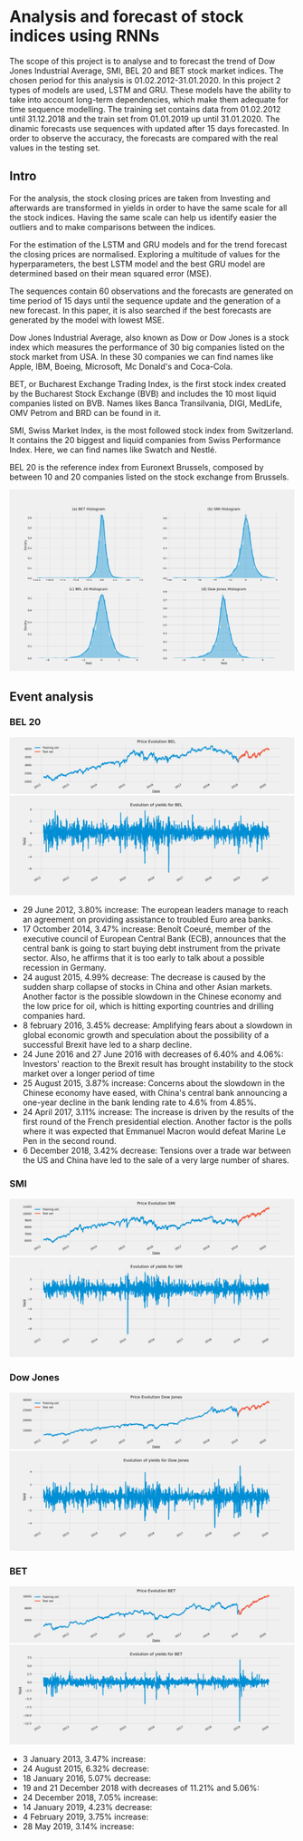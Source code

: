 # Analysis and forecast of stock indices using RNNs

The scope of this project is to analyse and to forecast the trend of Dow Jones Industrial Average, SMI, BEL 20 and BET stock market indices. The chosen period for this analysis is 01.02.2012-31.01.2020. In this project 2 types of models are used, LSTM and GRU. These models have the ability to take into account long-term dependencies, which make them adequate for time sequence modelling. The training set contains data from 01.02.2012 until 31.12.2018 and the train set from 01.01.2019 up until 31.01.2020. The dinamic forecasts use sequences with updated after 15 days forecasted. In order to observe the accuracy, the forecasts are compared with the real values in the testing set. 

## Intro

For the analysis, the stock closing prices are taken from Investing and afterwards are transformed in yields in order to have the same scale for all the stock indices. Having the same scale can help us identify easier the outliers and to make comparisons between the indices. 

For the estimation of the LSTM and GRU models and for the trend forecast the closing prices are normalised. Exploring a multitude of values for the hyperparameters, the best LSTM model and the best GRU model are determined based on their mean squared error (MSE). 

The sequences contain 60 observations and the forecasts are generated on time period of 15 days until the sequence update and the generation of a new forecast. In this paper, it is also searched if the best forecasts are generated by the model with lowest MSE. 

Dow Jones Industrial Average, also known as Dow or Dow Jones is a stock index which measures the performance of 30 big companies listed on the stock market from USA. In these 30 companies we can find names like Apple, IBM, Boeing, Microsoft, Mc Donald's and Coca-Cola.

BET, or Bucharest Exchange Trading Index, is the first stock index created by the Bucharest Stock Exchange (BVB) and includes the 10 most liquid companies listed on BVB. Names likes Banca Transilvania, DIGI, MedLife, OMV Petrom and BRD can be found in it.

SMI, Swiss Market Index, is the most followed stock index from Switzerland. It contains the 20 biggest and liquid companies from Swiss Performance Index. Here, we can find names like Swatch and Nestlé.

BEL 20 is the reference index from Euronext Brussels, composed by between 10 and 20 companies listed on the stock exchange from Brussels.

![Screenshot](Images/Histogram_30_09_2020.png)

## Event analysis

### BEL 20
![Screenshot](Images/Price_Evolution_BEL_30_09_2020.png)
![Screenshot](Images/Evolution_yields_BEL_30_09_2020.png)

* 29 June 2012, 3.80% increase: The european leaders manage to reach an agreement on providing assistance to troubled Euro area banks.
* 17 Octomber 2014, 3.47% increase: Benoît Coeuré, member of the executive council of European Central Bank (ECB), announces that the central bank is going to start buying debt instrument from the private sector. Also, he affirms that it is too early to talk about a possible recession in Germany. 
* 24 august 2015, 4.99% decrease: The decrease is caused by the sudden sharp collapse of stocks in China and other Asian markets. Another factor is the possible slowdown in the Chinese economy and the low price for oil, which is hitting exporting countries and drilling companies hard.
* 8 february 2016, 3.45% decrease: Amplifying fears about a slowdown in global economic growth and speculation about the possibility of a successful Brexit have led to a sharp decline.
* 24 June 2016 and 27 June 2016 with decreases of 6.40% and 4.06%: Investors' reaction to the Brexit result has brought instability to the stock market over a longer period of time
* 25 August 2015, 3.87% increase: Concerns about the slowdown in the Chinese economy have eased, with China's central bank announcing a one-year decline in the bank lending rate to 4.6% from 4.85%.
* 24 April 2017, 3.11% increase: The increase is driven by the results of the first round of the French presidential election. Another factor is the polls where it was expected that Emmanuel Macron would defeat Marine Le Pen in the second round.
* 6 December 2018, 3.42% decrease: Tensions over a trade war between the US and China have led to the sale of a very large number of shares.

### SMI

![Screenshot](Images/Price_Evolution_SMI_30_09_2020.png)
![Screenshot](Images/Evolution_yields_SMI_30_09_2020.png)

### Dow Jones

![Screenshot](Images/Price_Evolution_DJI_30_09_2020.png)
![Screenshot](Images/Evolution_yields_Dow_30_09_2020.png)

### BET

![Screenshot](Images/Price_Evolution_BET_30_09_2020.png)
![Screenshot](Images/Evolution_yields_BET_30_09_2020.png)

* 3 January 2013, 3.47% increase:
* 24 August 2015, 6.32% decrease:
* 18 January 2016, 5.07% decrease:
* 19 and 21 December 2018 with decreases of 11.21% and 5.06%:
* 24 December 2018, 7.05% increase:
* 14 January 2019, 4.23% decrease:
* 4 February 2019, 3.75% increase:
* 28 May 2019, 3.14% increase:
